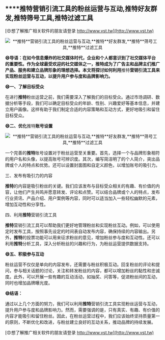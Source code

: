 ## ****推特**营销引流工具的粉丝运营与互动,**推特**好友群发,**推特**筛号工具,**推特**过滤工具**

[😍想了解推广相关软件的朋友请登录 http://www.vst.tw](http://www.vst.tw)

 <center><img src="https://vst.tw/MP4/tuiguang/png/2.png" alt="**推特**营销引流工具的粉丝运营与互动,**推特**好友群发,**推特**筛号工具,**推特**过滤工具"></center>

**😄导语：在如今信息爆炸的社交媒体时代，企业和个人都意识到了社交媒体平台的重要性。作为全球最受欢迎的社交媒体之一，**推特**成为了广告主和品牌主们推广产品、服务和建立品牌形象的理想选择。本文将探讨如何利用**推特**营销引流工具来实现粉丝运营与互动，以提升用户参与度和品牌影响力。**

**😄一、了解目标受众**

在进行**推特**粉丝运营之前，我们需要深入了解我们的目标受众。通过市场调研、数据分析等手段，我们可以确定目标受众的年龄、性别、兴趣爱好等基本信息，并建立用户画像。这样有助于我们制定合适的内容策略和互动方式，更好地吸引和留住目标受众。

**😄二、优化**推特**账号设置**

 <center><img src="https://vst.tw/MP4/tuiguang/png/6.png" alt="**推特**营销引流工具的粉丝运营与互动,**推特**好友群发,**推特**筛号工具,**推特**过滤工具"></center>

一个完善的**推特**账号设置对于粉丝运营至关重要。首先，选择一个与品牌形象相符的用户名和头像，以提高账号可辨识度。其次，编写简洁明了的个人简介，突出品牌或个人的特点和优势。还可以设置封面图和自定义颜色，以增加账号的吸引力。

三、发布有吸引力的内容

**推特**的内容是吸引粉丝的关键。我们应该发布与目标受众相关的有趣、有价值的内容，让他们产生共鸣并愿意转发、评论和点赞。可以结合品牌或个人的特点，发布行业资讯、产品介绍、用户案例等内容，同时可以适当加入一些轻松幽默的元素，增加互动性和分享性。

四、利用**推特**营销引流工具

**推特**营销引流工具可以帮助我们更好地管理粉丝和实现粉丝互动。例如，可以使用定时发布工具，按照事先设定的时间表自动发布内容，确保持续的内容输出。另外，**推特**的投票功能可以用来征求粉丝的意见，增加粉丝参与度和互动性。还可以利用**推特**分析工具，深入分析粉丝的兴趣和行为，为粉丝运营提供数据支持。

**😄五、积极参与互动**

粉丝运营不仅仅是单向的内容发布，还需要与粉丝积极互动。回复粉丝的评论和提问，参与相关话题的讨论，关注和转发粉丝的内容，都可以增加粉丝的黏性和忠诚度。此外，可以开展一些有趣的互动活动，如抽奖、问答等，促进粉丝间的互动，同时也增加品牌曝光度。

**😄结语：**

通过以上几个方面的努力，我们可以利用**推特**营销引流工具实现粉丝运营与互动，提升用户参与度和品牌影响力。然而，需要强调的是，只有真实、有趣、有价值的内容才能吸引和留住粉丝。因此，在粉丝运营过程中，我们应该始终坚持质量第一的原则，不断优化和改进，与粉丝建立良好的互动关系，推动品牌的持续发展。

[😍想了解推广相关软件的朋友请登录 http://www.vst.tw](http://www.vst.tw)



